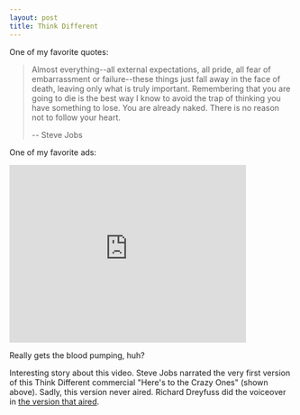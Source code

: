 ```yaml
---
layout: post
title: Think Different
---
```


One of my favorite quotes:

> Almost everything--all external expectations, all pride, all fear of embarrassment or failure--these things just fall away in the face of death, leaving only what is truly important. Remembering that you are going to die is the best way I know to avoid the trap of thinking you have something to lose. You are already naked. There is no reason not to follow your heart.
>
> -- Steve Jobs


One of my favorite ads:

<iframe width="420" height="315" src="http://www.youtube.com/embed/8rwsuXHA7RA" frameborder="0" allowfullscreen></iframe>

Really gets the blood pumping, huh?

Interesting story about this video. Steve Jobs narrated the very first version of this Think Different commercial "Here's to the Crazy Ones" (shown above). Sadly, this version never aired. Richard Dreyfuss did the voiceover in [the version that aired](http://www.youtube.com/watch?v=4oAB83Z1ydE).

